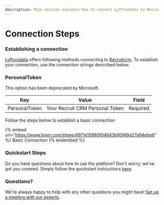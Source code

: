 ```yaml
---
description: This section explains how to connect Lyftrondata to Recruitcrm.
---
```


# Connection Steps

### Establishing a connection

[Lyftrondata](https://www.lyftrondata.com) offers following methods connecting to [Recruitcrm](https://www.lyftrondata.com/integration/human-resource-analytics/recruit-crm/). To establish your connection, use the connection strings described below.



### PersonalToken

This option has been deprecated by Microsoft.

| Key           | Value                           | Field    |
| ------------- | ------------------------------- | -------- |
| PersonalToken | Your Recruit CRM Personal Token | Required |

Follow the steps below to establish a basic connection

{% embed url="https://www.loom.com/share/4971e15980f04643b90f49d27a94ebe6" %}
Basic Connection
{% endembed %}

### Quickstart Steps

Do you have questions about how to use the platform? Don't worry; we've got you covered. Simply follow the quickstart instructions [here](./).

### Questions? <a href="#questions" id="questions"></a>

We're always happy to help with any other questions you might have! [Set up a meeting with our experts](https://www.lyftrondata.com/book-a-meeting/).
